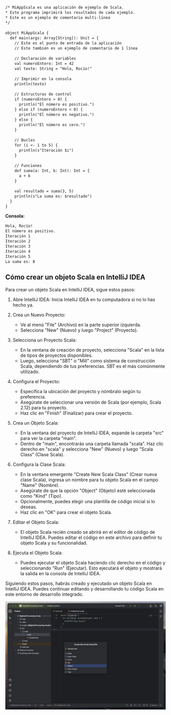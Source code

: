 ```
/* MiAppScala es una aplicación de ejemplo de Scala.
* Este programa imprimirá los resultados de cada ejemplo.
* Este es un ejemplo de comentario multi-linea
*/

object MiAppScala {
  def main(args: Array[String]): Unit = {
    // Este es el punto de entrada de la aplicación
    // Este también es un ejemplo de comentario de 1 línea

    // Declaración de variables
    val numeroEntero: Int = 42
    val texto: String = "Hola, Rocío!"

    // Imprimir en la consola
    println(texto)

    // Estructuras de control
    if (numeroEntero > 0) {
      println("El número es positivo.")
    } else if (numeroEntero < 0) {
      println("El número es negativo.")
    } else {
      println("El número es cero.")
    }

    // Bucles
    for (i <- 1 to 5) {
      println(s"Iteración $i")
    }

    // Funciones
    def suma(a: Int, b: Int): Int = {
      a + b
    }

    val resultado = suma(3, 5)
    println(s"La suma es: $resultado")
  }
}
```

**Consola:**

```
Hola, Rocío!
El número es positivo.
Iteración 1
Iteración 2
Iteración 3
Iteración 4
Iteración 5
La suma es: 8
```

## Cómo crear un objeto Scala en IntelliJ IDEA

Para crear un objeto Scala en IntelliJ IDEA, sigue estos pasos:

1. Abre IntelliJ IDEA: Inicia IntelliJ IDEA en tu computadora si no lo has hecho ya.

2. Crea un Nuevo Proyecto:
   - Ve al menú "File" (Archivo) en la parte superior izquierda.
   - Selecciona "New" (Nuevo) y luego "Project" (Proyecto).

3. Selecciona un Proyecto Scala:
   - En la ventana de creación de proyecto, selecciona "Scala" en la lista de tipos de proyectos disponibles.
   - Luego, selecciona "SBT" o "Mill" como sistema de construcción Scala, dependiendo de tus preferencias. SBT es el más comúnmente utilizado.

4. Configura el Proyecto:
   - Especifica la ubicación del proyecto y nómbralo según tu preferencia.
   - Asegúrate de seleccionar una versión de Scala (por ejemplo, Scala 2.12) para tu proyecto.
   - Haz clic en "Finish" (Finalizar) para crear el proyecto.

5. Crea un Objeto Scala:
   - En la ventana del proyecto de IntelliJ IDEA, expande la carpeta "src" para ver la carpeta "main".
   - Dentro de "main", encontrarás una carpeta llamada "scala". Haz clic derecho en "scala" y selecciona "New" (Nuevo) y luego "Scala Class" (Clase Scala).

6. Configura la Clase Scala:
   - En la ventana emergente "Create New Scala Class" (Crear nueva clase Scala), ingresa un nombre para tu objeto Scala en el campo "Name" (Nombre).
   - Asegúrate de que la opción "Object" (Objeto) esté seleccionada como "Kind" (Tipo).
   - Opcionalmente, puedes elegir una plantilla de código inicial si lo deseas.
   - Haz clic en "OK" para crear el objeto Scala.

7. Editar el Objeto Scala:
   - El objeto Scala recién creado se abrirá en el editor de código de IntelliJ IDEA. Puedes editar el código en este archivo para definir tu objeto Scala y su funcionalidad.

8. Ejecuta el Objeto Scala:
   - Puedes ejecutar el objeto Scala haciendo clic derecho en el código y seleccionando "Run" (Ejecutar). Esto ejecutará el objeto y mostrará la salida en la consola de IntelliJ IDEA.

Siguiendo estos pasos, habrás creado y ejecutado un objeto Scala en IntelliJ IDEA. Puedes continuar editando y desarrollando tu código Scala en este entorno de desarrollo integrado.

![Error variable val](../img/crear-objeto-scala.png)
